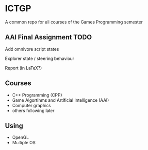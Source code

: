 # ICTGP
A common repo for all courses of the Games Programming semester


## AAI Final Assignment TODO
Add omnivore script states

Explorer state / steering behaviour

Report (in LaTeX?)


## Courses
- C++ Programming (CPP)
- Game Algortihms and Artificial Intelligence (AAI)
- Computer graphics
- others following later


## Using
- OpenGL
- Multiple OS
